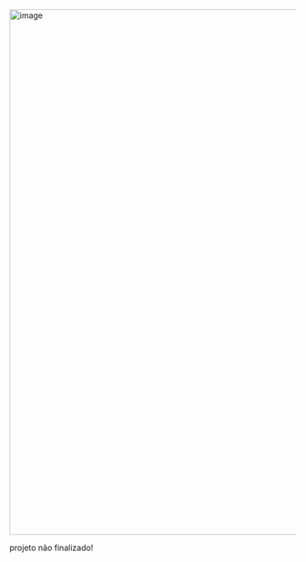 <img width="1228" height="923" alt="image" src="https://github.com/user-attachments/assets/ab2071b4-528c-4f41-9998-bf9f4b4debdd" />


projeto não finalizado!
